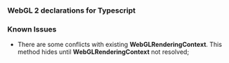 ### WebGL 2 declarations for Typescript

### Known Issues

- There are some conflicts with existing **WebGLRenderingContext**. This method hides until **WebGLRenderingContext** not resolved;
